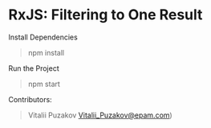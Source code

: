 # RxJS: Filtering to One Result

Install Dependencies
> npm install

Run the Project
> npm start

Contributors:
> Vitalii Puzakov <Vitalii_Puzakov@epam.com>)
